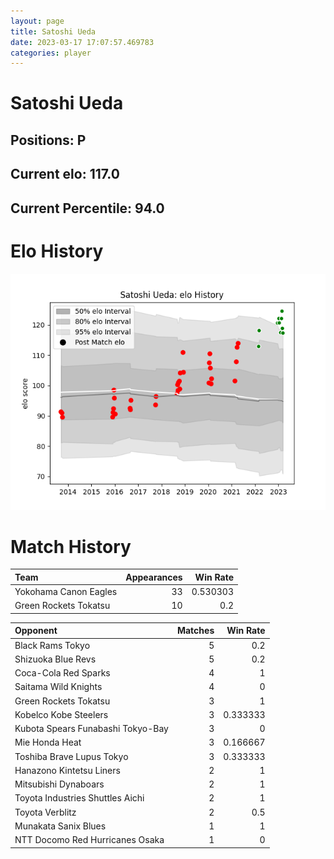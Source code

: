 ```yaml
---  
layout: page  
title: Satoshi Ueda  
date: 2023-03-17 17:07:57.469783  
categories: player  
---
```

# Satoshi Ueda

## Positions: P

## Current elo: 117.0

## Current Percentile: 94.0

# Elo History


![elo history](history_SatoshiUeda.png)
# Match History


| Team                  |   Appearances |   Win Rate |
|:----------------------|--------------:|-----------:|
| Yokohama Canon Eagles |            33 |   0.530303 |
| Green Rockets Tokatsu |            10 |   0.2      |

| Opponent                          |   Matches |   Win Rate |
|:----------------------------------|----------:|-----------:|
| Black Rams Tokyo                  |         5 |   0.2      |
| Shizuoka Blue Revs                |         5 |   0.2      |
| Coca-Cola Red Sparks              |         4 |   1        |
| Saitama Wild Knights              |         4 |   0        |
| Green Rockets Tokatsu             |         3 |   1        |
| Kobelco Kobe Steelers             |         3 |   0.333333 |
| Kubota Spears Funabashi Tokyo-Bay |         3 |   0        |
| Mie Honda Heat                    |         3 |   0.166667 |
| Toshiba Brave Lupus Tokyo         |         3 |   0.333333 |
| Hanazono Kintetsu Liners          |         2 |   1        |
| Mitsubishi Dynaboars              |         2 |   1        |
| Toyota Industries Shuttles Aichi  |         2 |   1        |
| Toyota Verblitz                   |         2 |   0.5      |
| Munakata Sanix Blues              |         1 |   1        |
| NTT Docomo Red Hurricanes Osaka   |         1 |   0        |